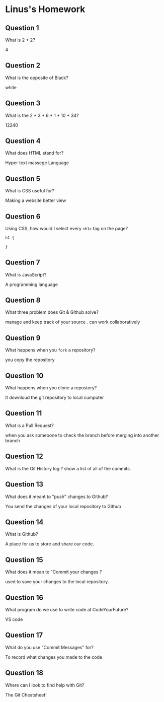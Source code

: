 # Linus's Homework

## Question 1

What is 2 + 2?

4

## Question 2

What is the opposite of Black?

white

## Question 3

What is the  2 * 3 * 6 * 1 * 10 * 34?

12240

## Question 4 

What does HTML stand for?

Hyper text massege Language

## Question 5

What is CSS useful for?

Making a website better view

## Question 6

Using CSS, how would I select every `<h1>` tag on the page?

```css
h1 {

}
```

## Question 7

What is JavaScript?

A programming language 

## Question 8

What three problem does Git & Github solve?


manage and keep track of your source . can work collaboratively
## Question 9

What happens when you `fork` a repository?

you copy the repository

## Question 10 

What happens when you clone a repostory?

It downloud the git  repository to local cumputer

## Question 11

What is a Pull Request?

when you ask someoone to check the branch before merging into another branch

## Question 12

What is the Git History log ?
show  a list of all of the commits.


## Question 13

What does it meant to "push" changes to Github?

You send the changes of your local repository to Github

## Question 14

What is Github?

A place for us to store and share our code.

## Question 15

What does it mean to "Commit your changes ?

used to save your changes to the local repository.



## Question 16

What program do we use to write code at CodeYourFuture?

VS code

## Question 17

What do you use "Commit Messages" for?

To record what changes you made to the code

## Question 18

Where can I look to find help with Git?

The Git Cheatsheet!
